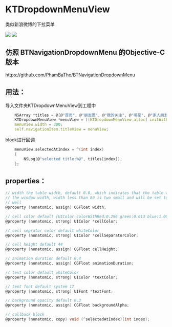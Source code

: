 # KTDropdownMenuView
类似新浪微博的下拉菜单

![](https://github.com/tujinqiu/KTDropdownMenuView/raw/master/Untitled.gif)
![](https://github.com/tujinqiu/KTDropdownMenuView/raw/master/Untitled1.gif)

仿照 BTNavigationDropdownMenu 的Objective-C版本
---
https://github.com/PhamBaTho/BTNavigationDropdownMenu

用法：
---
导入文件夹KTDropdownMenuView到工程中
```c
    NSArray *titles = @[@"首页", @"朋友圈", @"我的关注", @"明星", @"家人朋友"];
    KTDropdownMenuView *menuView = [[KTDropdownMenuView alloc] initWithFrame:CGRectMake(0, 0,100, 44) titles:titles];
    menuView.width = 300;
    self.navigationItem.titleView = menuView;
```
block进行回调
```c
    menuView.selectedAtIndex = ^(int index)
    {
        NSLog(@"selected title:%@", titles[index]);
    };
```

properties：
---
```c
// width the table width, default 0.0, which indicates that the table width is equal to
// the window width, width less than 80 is two small and will be set to window width as
// well
@property (nonatomic, assign) CGFloat width;

// cell color default [UIColor colorWithRed:0.296 green:0.613 blue:1.000 alpha:1.000]
@property (nonatomic, strong) UIColor *cellColor;

// cell seprator color default whiteColor
@property (nonatomic, strong) UIColor *cellSeparatorColor;

// cell height default 44
@property (nonatomic, assign) CGFloat cellHeight;

// animation duration default 0.4
@property (nonatomic, assign) CGFloat animationDuration;

// text color default whiteColor
@property (nonatomic, strong) UIColor *textColor;

// text font default system 17
@property (nonatomic, strong) UIFont *textFont;

// background opacity default 0.3
@property (nonatomic, assign) CGFloat backgroundAlpha;

// callback block
@property (nonatomic, copy) void (^selectedAtIndex)(int index);
```

